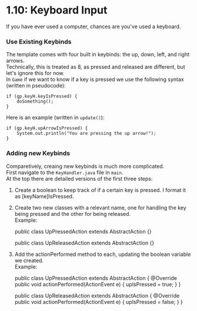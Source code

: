# 1.10: Keyboard Input

If you have ever used a computer, chances are you've used a keyboard.  

### Use Existing Keybinds

The template comes with four built in keybinds: the up, down, left, and right arrows.  
Technically, this is treated as 8, as pressed and released are different, but let's ignore this for now.  
In `Game` if we want to know if a key is pressed we use the following syntax (written in pseudocode):

    if (gp.keyH.keyIsPressed) {
        doSomething();
    }

Here is an example (written in `update()`):

    if (gp.keyH.upArrowIsPressed) {
        System.out.println("You are pressing the up arrow!");
    }
    
### Adding new Keybinds

Comparetively, creaing new keybinds is much more complicated.  
First navigate to the `KeyHandler.java` file in `main`.  
At the top there are detailed versions of the first three steps:  
1. Create a boolean to keep track of if a certain key is pressed. I format it as [keyName]IsPressed.  
2. Create two new classes with a relevant name, one for handling the key being pressed and the other for being released.  
Example:

    public class UpPressedAction extends AbstractAction {}

    public class UpReleasedAction extends AbstractAction {}
	
3. Add the actionPerformed method to each, updating the boolean variable we created.  
Example:

    public class UpPressedAction extends AbstractAction {
        @Override public void actionPerformed(ActionEvent e) {
            upIsPressed = true;
        }
    }

    public class UpReleasedAction extends AbstractAction {
        @Override public void actionPerformed(ActionEvent e) {
            upIsPressed = false;
        }
    }
